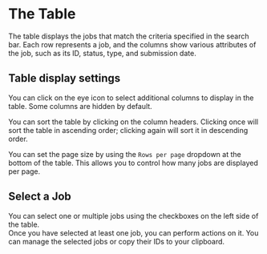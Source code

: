 # The Table

The table displays the jobs that match the criteria specified in the search bar. Each row represents a job, and the columns show various attributes of the job, such as its ID, status, type, and submission date.

## Table display settings
You can click on the eye icon to select additional columns to display in the table. Some columns are hidden by default.

You can sort the table by clicking on the column headers. Clicking once will sort the table in ascending order; clicking again will sort it in descending order.

You can set the page size by using the `Rows per page` dropdown at the bottom of the table. This allows you to control how many jobs are displayed per page.

## Select a Job

You can select one or multiple jobs using the checkboxes on the left side of the table.  
Once you have selected at least one job, you can perform actions on it. You can manage the selected jobs or copy their IDs to your clipboard.
